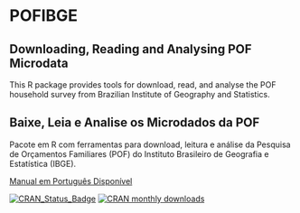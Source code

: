﻿# POFIBGE
## Downloading, Reading and Analysing POF Microdata

This R package provides tools for download, read, and analyse the POF	household survey from Brazilian Institute of Geography and Statistics.

## Baixe, Leia e Analise os Microdados da POF

Pacote em R com ferramentas para download, leitura e análise da Pesquisa de Orçamentos Familiares (POF) do Instituto Brasileiro de Geografia e Estatística (IBGE).

[Manual em Português Disponível](https://rpubs.com/gabriel-assuncao-ibge/pof)

[![CRAN_Status_Badge](https://www.r-pkg.org/badges/version/POFIBGE)](https://cran.r-project.org/package=POFIBGE) [![CRAN monthly downloads](https://cranlogs.r-pkg.org/badges/POFIBGE "CRAN monthly downloads")](https://cran.r-project.org/package=POFIBGE)
